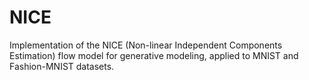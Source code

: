 # NICE
Implementation of the NICE (Non-linear Independent Components Estimation) flow model for generative modeling, applied to MNIST and Fashion-MNIST datasets.

